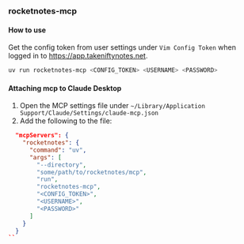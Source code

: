 ### rocketnotes-mcp

#### How to use
Get the config token from user settings under `Vim Config Token` when logged in to https://app.takeniftynotes.net.
```bash
uv run rocketnotes-mcp <CONFIG_TOKEN> <USERNAME> <PASSWORD>
```

#### Attaching mcp to Claude Desktop
1. Open the MCP settings file under `~/Library/Application Support/Claude/Settings/claude-mcp.json`
2. Add the following to the file:
```json
  "mcpServers": {
    "rocketnotes": {
      "command": "uv",
      "args": [
        "--directory",
        "some/path/to/rocketnotes/mcp",
        "run",
        "rocketnotes-mcp",
        "<CONFIG_TOKEN>",
        "<USERNAME>",
        "<PASSWORD>"
      ]
    }
  }
``
